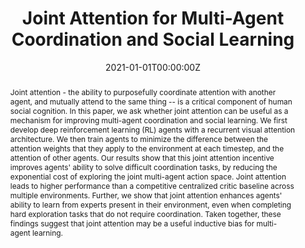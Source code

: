 ---
title: "Joint Attention for Multi-Agent Coordination and Social Learning"
authors:
- D. Lee
- admin
- J. Kew
- D. Eck
- D. Schuurmans
- A. Faust
date: "2021-01-01T00:00:00Z"
doi: ""

author_notes:
- ""
- ""
- ""
- ""
- ""
- ""

# Schedule page publish date (NOT publication's date).
publishDate: "2021-01-01T00:00:00Z"

# Publication type.
# Legend: 0 = Uncategorized; 1 = Conference paper; 2 = Journal article;
# 3 = Preprint / Working Paper; 4 = Report; 5 = Book; 6 = Book section;
# 7 = Thesis; 8 = Patent
publication_types: ["1"]

# Publication name and optional abbreviated publication name.
publication: In *ICRA Social Intelligence Workshop* **Spotlight talk**
publication_short: In *ICRA Social Intelligence Workshop* **Spotlight talk**

abstract: Joint attention - the ability to purposefully coordinate attention with another agent, and mutually attend to the same thing -- is a critical component of human social cognition. In this paper, we ask whether joint attention can be useful as a mechanism for improving multi-agent coordination and social learning. We first develop deep reinforcement learning (RL) agents with a recurrent visual attention architecture. We then train agents to minimize the difference between the attention weights that they apply to the environment at each timestep, and the attention of other agents. Our results show that this joint attention incentive improves agents' ability to solve difficult coordination tasks, by reducing the exponential cost of exploring the joint multi-agent action space. Joint attention leads to higher performance than a competitive centralized critic baseline across multiple environments. Further, we show that joint attention enhances agents' ability to learn from experts present in their environment, even when completing hard exploration tasks that do not require coordination. Taken together, these findings suggest that joint attention may be a useful inductive bias for multi-agent learning.

# Summary. An optional shortened abstract.
summary: Joint attention is a critical component of human social cognition. In this paper, we ask whether a mechanism based on shared visual attention can be useful for improving multi-agent coordination and social learning.

tags:
- Multi-Agent
- Cooperation
- Intrinsic Motivation
- Social Learning
- Reinforcement Learning
- Deep Learning
featured: false

links:
url_pdf: https://arxiv.org/abs/2104.07750
url_code: https://github.com/google-research/google-research/tree/master/social_rl/multiagent_tfagents/joint_attention
url_dataset: ''
url_poster: https://drive.google.com/file/d/1Dq0kQUgSAzyj601n8CCC1u_8ecrypLPv/view?usp=sharing
url_project: ''
url_slides: ''
url_source: ''
url_video: ''

# Featured image
# To use, add an image named `featured.jpg/png` to your page's folder. 
image:
  caption: ''
  focal_point: Center
  preview_only: false

# Associated Projects (optional).
#   Associate this publication with one or more of your projects.
#   Simply enter your project's folder or file name without extension.
#   E.g. `internal-project` references `content/project/internal-project/index.md`.
#   Otherwise, set `projects: []`.
projects: []

# Slides (optional).
#   Associate this publication with Markdown slides.
#   Simply enter your slide deck's filename without extension.
#   E.g. `slides: "example"` references `content/slides/example/index.md`.
#   Otherwise, set `slides: ""`.
slides: ""
---